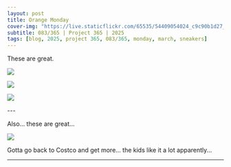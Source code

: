 ```yaml
---
layout: post
title: Orange Monday
cover-img: "https://live.staticflickr.com/65535/54409054024_c9c90b1d27_h.jpg"
subtitle: 083/365 | Project 365 | 2025
tags: [blog, 2025, project 365, 083/365, monday, march, sneakers]
---
```

<style>
  .intro-header.big-img {
    background-position:center; 
  }
</style>
These are great.
<p class="post-img-wrap">
  <img src="https://live.staticflickr.com/65535/54408002242_2ebc8c7205_h.jpg">
</p>
<p class="post-img-wrap">
  <img src="https://live.staticflickr.com/65535/54408002392_12610608d4_h.jpg">
</p>
<p class="post-img-wrap">
  <img src="https://live.staticflickr.com/65535/54409054024_c9c90b1d27_h.jpg">
</p>
---

Also... these are great...
<p class="post-img-wrap">
  <img src="https://live.staticflickr.com/65535/54409054109_16a0f6f64a_h.jpg">
</p>
Gotta go back to Costco and get more... the kids like it a lot apparently...

---
